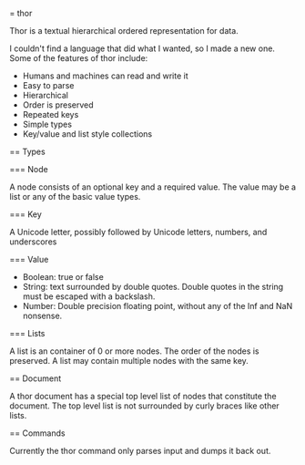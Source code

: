 = thor

Thor is a textual hierarchical ordered representation for data.

I couldn't find a language that did what I wanted, so I made a new one.  Some of the
features of thor include:

* Humans and machines can read and write it
* Easy to parse
* Hierarchical
* Order is preserved
* Repeated keys
* Simple types
* Key/value and list style collections

== Types

=== Node

A node consists of an optional key and a required value.  The value may be a
list or any of the basic value types.

=== Key

A Unicode letter, possibly followed by Unicode letters, numbers, and underscores

=== Value

* Boolean: true or false
* String: text surrounded by double quotes.
  Double quotes in the string must be escaped with a backslash.
* Number: Double precision floating point, without any of the Inf and NaN nonsense.

=== Lists

A list is an container of 0 or more nodes.  The order of the nodes is
preserved.  A list may contain multiple nodes with the same key.

== Document

A thor document has a special top level list of nodes that constitute the
document.  The top level list is not surrounded by curly braces like other
lists.

== Commands

Currently the thor command only parses input and dumps it back out.
